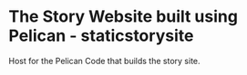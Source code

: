 # The Story Website built using Pelican - staticstorysite

Host for the Pelican Code that builds the story site.
